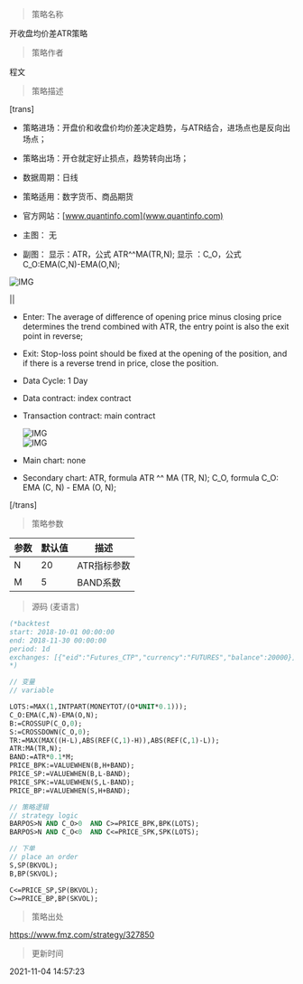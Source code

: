 
> 策略名称

开收盘均价差ATR策略

> 策略作者

程文

> 策略描述

[trans]
- 策略进场：开盘价和收盘价均价差决定趋势，与ATR结合，进场点也是反向出场点；
- 策略出场：开仓就定好止损点，趋势转向出场；
- 数据周期：日线
- 策略适用：数字货币、商品期货
- 官方网站：[www.quantinfo.com](www.quantinfo.com)

- 主图：
  无

- 副图：
  显示：ATR，公式  ATR^^MA(TR,N);
  显示 ：C_O，公式  C_O:EMA(C,N)-EMA(O,N);

![IMG](https://www.fmz.com/upload/asset/ab8d909c6464234b06ef1f116a4de200.png)

||

- Enter: The average of difference of opening price minus closing price determines the trend combined with ATR, 
             the entry point is also the exit point in reverse;
- Exit: Stop-loss point should be fixed at the opening of the position, 
             and if there is a reverse trend in price, close the position.
- Data Cycle: 1 Day
- Data contract: index contract
- Transaction contract: main contract

  ![IMG](https://www.fmz.com/upload/asset/0472d059ecdceca56fc7baaf5ff79deb.png)  
  ![IMG](https://www.fmz.com/upload/asset/aa2ad84ec198efe3c4d6afdd25753f3b.png) 

- Main chart: 
  none

- Secondary chart:
  ATR, formula ATR ^^ MA (TR, N);
  C_O, formula C_O: EMA (C, N) - EMA (O, N);

[/trans]

> 策略参数



|参数|默认值|描述|
|----|----|----|
|N|20|ATR指标参数|ATR index parameter|
|M|5|BAND系数|BAND coefficient|


> 源码 (麦语言)

``` pascal
(*backtest
start: 2018-10-01 00:00:00
end: 2018-11-30 00:00:00
period: 1d
exchanges: [{"eid":"Futures_CTP","currency":"FUTURES","balance":20000}]
*)

// 变量
// variable

LOTS:=MAX(1,INTPART(MONEYTOT/(O*UNIT*0.1)));
C_O:EMA(C,N)-EMA(O,N);
B:=CROSSUP(C_O,0);
S:=CROSSDOWN(C_O,0);
TR:=MAX(MAX((H-L),ABS(REF(C,1)-H)),ABS(REF(C,1)-L));
ATR:MA(TR,N);
BAND:=ATR*0.1*M;
PRICE_BPK:=VALUEWHEN(B,H+BAND);
PRICE_SP:=VALUEWHEN(B,L-BAND);
PRICE_SPK:=VALUEWHEN(S,L-BAND);
PRICE_BP:=VALUEWHEN(S,H+BAND);

// 策略逻辑
// strategy logic
BARPOS>N AND C_O>0  AND C>=PRICE_BPK,BPK(LOTS);
BARPOS>N AND C_O<0  AND C<=PRICE_SPK,SPK(LOTS);

// 下单
// place an order
S,SP(BKVOL);
B,BP(SKVOL);

C<=PRICE_SP,SP(BKVOL);
C>=PRICE_BP,BP(SKVOL);
```

> 策略出处

https://www.fmz.com/strategy/327850

> 更新时间

2021-11-04 14:57:23
